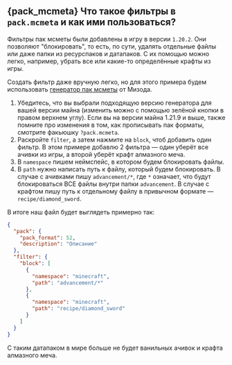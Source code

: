 ## {pack_mcmeta} Что такое фильтры в `pack.mcmeta` и как ими пользоваться?
Фильтры пак мсметы были добавлены в игру в версии `1.20.2`. Они позволяют "блокировать", то есть, по сути, удалять отдельные файлы или даже папки из ресурспаков и датапаков. С их помощью можно легко, например, убрать все или какие-то определённые крафты из игры.

Создать фильтр даже вручную легко, но для этого примера будем использовать [генератор пак мсметы](https://misode.github.io/pack-mcmeta/) от Мизода.

1. Убедитесь, что вы выбрали подходящую версию генератора для вашей версии майна (изменить можно с помощью зелёной кнопки в правом верхнем углу). Если вы на версии майна 1.21.9 и выше, также помните про изменения в том, как прописывать пак форматы, смотрите факьюшку `?pack.mcmeta`.
2. Раскройте `filter`, а затем нажмите на `block`, чтоб добавить один фильтр. В этом примере добавлю 2 фильтра — один уберёт все ачивки из игры, а второй уберёт крафт алмазного меча.
3. В `namespace` пишем неймспейс, в котором будем блокировать файлы.
4. В `path` нужно написать путь к файлу, который будем блокировать. В случае с ачивками пишу `advancement/*`, где `*` означает, что будут блокироваться ВСЕ файлы внутри папки `advancement`. В случае с крафтом пишу путь к отдельному файлу в привычном формате — `recipe/diamond_sword`.

В итоге наш файл будет выглядеть примерно так:
```json
{
  "pack": {
    "pack_format": 52,
    "description": "Описание"
  },
  "filter": {
    "block": [
      {
        "namespace": "minecraft",
        "path": "advancement/*"
      },
      {
        "namespace": "minecraft",
        "path": "recipe/diamond_sword"
      }
    ]
  }
}
```
С таким датапаком в мире больше не будет ванильных ачивок и крафта алмазного меча.